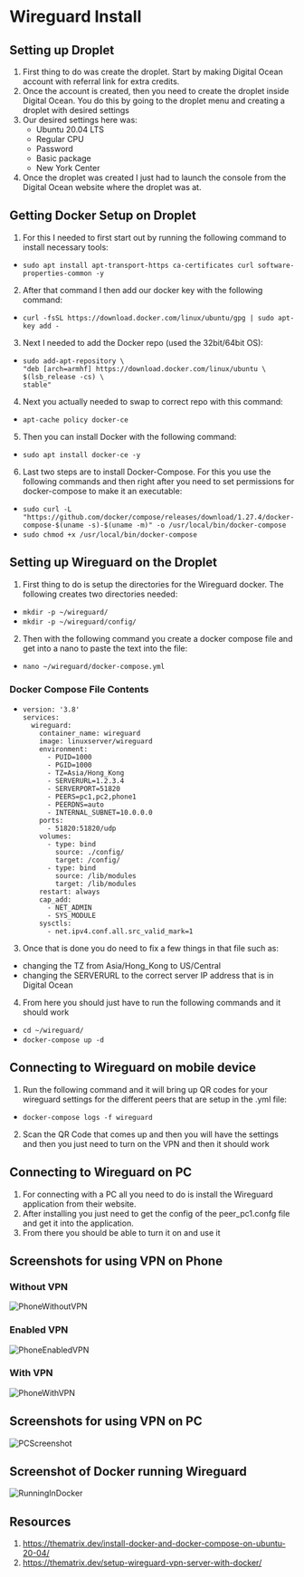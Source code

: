 # Wireguard Install

## Setting up Droplet

1. First thing to do was create the droplet. Start by making Digital Ocean account with referral link for extra credits.
2. Once the account is created, then you need to create the droplet inside Digital Ocean. You do this by going to the droplet menu and creating a droplet with desired settings
3. Our desired settings here was:
    - Ubuntu 20.04 LTS
    - Regular CPU
    - Password
    - Basic package
    - New York Center
4. Once the droplet was created I just had to launch the console from the Digital Ocean website where the droplet was at.

## Getting Docker Setup on Droplet

1. For this I needed to first start out by running the following command to install necessary tools:
  - ```sudo apt install apt-transport-https ca-certificates curl software-properties-common -y```
2. After that command I then add our docker key with the following command:
  - ```curl -fsSL https://download.docker.com/linux/ubuntu/gpg | sudo apt-key add -```
3. Next I needed to add the Docker repo (used the 32bit/64bit OS):
  - ```
    sudo add-apt-repository \
    "deb [arch=armhf] https://download.docker.com/linux/ubuntu \
    $(lsb_release -cs) \
    stable"
    ```
4. Next you actually needed to swap to correct repo with this command:
  - ```apt-cache policy docker-ce```
5. Then you can install Docker with the following command:
  - ```sudo apt install docker-ce -y```
6. Last two steps are to install Docker-Compose. For this you use the following commands and then right after you need to set permissions for docker-compose to make it an executable:
  - ```sudo curl -L "https://github.com/docker/compose/releases/download/1.27.4/docker-compose-$(uname -s)-$(uname -m)" -o /usr/local/bin/docker-compose```
  - ```sudo chmod +x /usr/local/bin/docker-compose```

## Setting up Wireguard on the Droplet

1. First thing to do is setup the directories for the Wireguard docker. The following creates two directories needed:
  - ```mkdir -p ~/wireguard/```
  - ```mkdir -p ~/wireguard/config/```
2. Then with the following command you create a docker compose file and get into a nano to paste the text into the file:
  - ```nano ~/wireguard/docker-compose.yml```
### Docker Compose File Contents
  - ```
    version: '3.8'
    services:
      wireguard:
        container_name: wireguard
        image: linuxserver/wireguard
        environment:
          - PUID=1000
          - PGID=1000
          - TZ=Asia/Hong_Kong
          - SERVERURL=1.2.3.4
          - SERVERPORT=51820
          - PEERS=pc1,pc2,phone1
          - PEERDNS=auto
          - INTERNAL_SUBNET=10.0.0.0
        ports:
          - 51820:51820/udp
        volumes:
          - type: bind
            source: ./config/
            target: /config/
          - type: bind
            source: /lib/modules
            target: /lib/modules
        restart: always
        cap_add:
          - NET_ADMIN
          - SYS_MODULE
        sysctls:
          - net.ipv4.conf.all.src_valid_mark=1
    ```
3. Once that is done you do need to fix a few things in that file such as:
  - changing the TZ from Asia/Hong_Kong to US/Central
  - changing the SERVERURL to the correct server IP address that is in Digital Ocean
4. From here you should just have to run the following commands and it should work
  - ```cd ~/wireguard/```
  - ```docker-compose up -d```

## Connecting to Wireguard on mobile device

1. Run the following command and it will bring up QR codes for your wireguard settings for the different peers that are setup in the .yml file:
  - ```docker-compose logs -f wireguard```
2. Scan the QR Code that comes up and then you will have the settings and then you just need to turn on the VPN and then it should work

## Connecting to Wireguard on PC

1. For connecting with a PC all you need to do is install the Wireguard application from their website.
2. After installing you just need to get the config of the peer_pc1.confg file and get it into the application.
3. From there you should be able to turn it on and use it

## Screenshots for using VPN on Phone
### Without VPN
![PhoneWithoutVPN](https://user-images.githubusercontent.com/73131611/144691462-1c577403-d2dd-4730-a047-de92dcc04b74.jpg)
### Enabled VPN

![PhoneEnabledVPN](https://user-images.githubusercontent.com/73131611/144691712-a03b9b06-3e9c-4010-b84a-c65faf66d333.jpg)



### With VPN
![PhoneWithVPN](https://user-images.githubusercontent.com/73131611/144691402-90dffea7-93df-40a2-a6b0-2d666ed9a149.jpg)


## Screenshots for using VPN on PC

![PCScreenshot](https://user-images.githubusercontent.com/73131611/144691482-23691e9e-0430-4173-ac8e-78a7e320b456.png)


## Screenshot of Docker running Wireguard

![RunningInDocker](https://user-images.githubusercontent.com/73131611/144691474-6b509662-c26f-43c2-a6ab-91c2bc1da441.png)


## Resources
1. https://thematrix.dev/install-docker-and-docker-compose-on-ubuntu-20-04/
2. https://thematrix.dev/setup-wireguard-vpn-server-with-docker/

  
